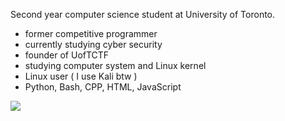 Second year computer science student at University of Toronto.
- former competitive programmer
- currently studying cyber security
- founder of UofTCTF
- studying computer system and Linux kernel
- Linux user ( I use Kali btw )
- Python, Bash, CPP, HTML, JavaScript

![](https://www.hackthebox.eu/badge/image/402227)
